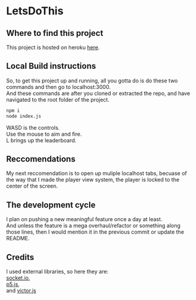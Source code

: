 # LetsDoThis  
## Where to find this project  
This project is hosted on heroku [here](https://letsdothisbois.herokuapp.com).  
## Local Build instructions  
So, to get this project up and running, all you gotta do is do these two commands and then go to localhost:3000.  
And these commands are after you cloned or extracted the repo, and have navigated to the root folder of the project.  
```bash
npm i
node index.js
```
WASD is the controls.  
Use the mouse to aim and fire.  
L brings up the leaderboard.  
## Reccomendations  
My next reccomendation is to open up muliple localhost tabs, becuase of the way that I made the player view system, the player is locked to the center of the screen.  
  
## The development cycle  
I plan on pushing a new meaningful feature once a day at least.  
And unless the feature is a mega overhaul/refactor or something along those lines, then I would mention it in the previous commit or update the README.  
  
  
## Credits  
I used external libraries, so here they are:  
[socket.io](https://socket.io),  
[p5.js](https://p5js.org),  
and [victor.js](http://victorjs.org)  
